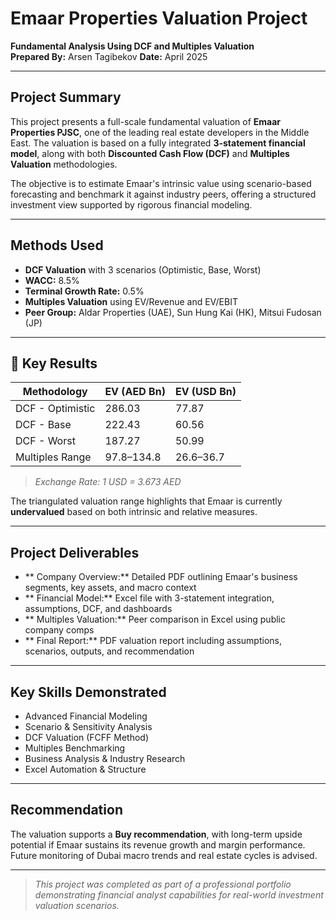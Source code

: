 
# Emaar Properties Valuation Project

**Fundamental Analysis Using DCF and Multiples Valuation**  
**Prepared By:** Arsen Tagibekov
**Date:** April 2025

---

## Project Summary
This project presents a full-scale fundamental valuation of **Emaar Properties PJSC**, one of the leading real estate developers in the Middle East. The valuation is based on a fully integrated **3-statement financial model**, along with both **Discounted Cash Flow (DCF)** and **Multiples Valuation** methodologies. 

The objective is to estimate Emaar's intrinsic value using scenario-based forecasting and benchmark it against industry peers, offering a structured investment view supported by rigorous financial modeling.

---

## Methods Used
- **DCF Valuation** with 3 scenarios (Optimistic, Base, Worst)
- **WACC:** 8.5%
- **Terminal Growth Rate:** 0.5%
- **Multiples Valuation** using EV/Revenue and EV/EBIT
- **Peer Group:** Aldar Properties (UAE), Sun Hung Kai (HK), Mitsui Fudosan (JP)

---

## 🧾 Key Results
| Methodology    | EV (AED Bn) | EV (USD Bn) |
|----------------|-------------|-------------|
| DCF - Optimistic | 286.03      | 77.87       |
| DCF - Base       | 222.43      | 60.56       |
| DCF - Worst      | 187.27      | 50.99       |
| Multiples Range  | 97.8–134.8  | 26.6–36.7   |

> *Exchange Rate: 1 USD = 3.673 AED*

The triangulated valuation range highlights that Emaar is currently **undervalued** based on both intrinsic and relative measures.

---

## Project Deliverables
- ** Company Overview:** Detailed PDF outlining Emaar's business segments, key assets, and macro context
- ** Financial Model:** Excel file with 3-statement integration, assumptions, DCF, and dashboards
- ** Multiples Valuation:** Peer comparison in Excel using public company comps
- ** Final Report:** PDF valuation report including assumptions, scenarios, outputs, and recommendation

---

## Key Skills Demonstrated
- Advanced Financial Modeling
- Scenario & Sensitivity Analysis
- DCF Valuation (FCFF Method)
- Multiples Benchmarking
- Business Analysis & Industry Research
- Excel Automation & Structure

---

## Recommendation
The valuation supports a **Buy recommendation**, with long-term upside potential if Emaar sustains its revenue growth and margin performance. Future monitoring of Dubai macro trends and real estate cycles is advised.

---

> *This project was completed as part of a professional portfolio demonstrating financial analyst capabilities for real-world investment valuation scenarios.*
